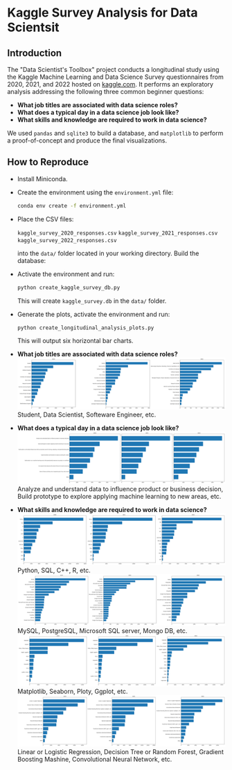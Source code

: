 # Kaggle Survey Analysis for Data Scientsit

## Introduction

The "Data Scientist's Toolbox" project conducts a longitudinal study using the Kaggle Machine Learning and Data Science Survey questionnaires from 2020, 2021, and 2022 hosted on [kaggle.com](https://www.kaggle.com). It performs an exploratory analysis addressing the following three common beginner questions:

- **What job titles are associated with data science roles?**
- **What does a typical day in a data science job look like?**
- **What skills and knowledge are required to work in data science?**

We used `pandas` and `sqlite3` to build a database, and `matplotlib` to perform a proof-of-concept and produce the final visualizations.

## How to Reproduce

- Install Miniconda.
- Create the environment using the `environment.yml` file:
    ```bash
    conda env create -f environment.yml
    ```
- Place the CSV files:

    `kaggle_survey_2020_responses.csv`
    `kaggle_survey_2021_responses.csv`
    `kaggle_survey_2022_responses.csv`

  into the `data/` folder located in your working directory.
Build the database:

- Activate the environment and run:

    ```bash
    python create_kaggle_survey_db.py
    ```

    This will create `kaggle_survey.db` in the `data/` folder.

- Generate the plots, activate the environment and run:
    ```bash
    python create_longitudinal_analysis_plots.py
    ```
    This will output six horizontal bar charts.

- **What job titles are associated with data science roles?**
![](data_scientist_job_role_titles.png)
Student, Data Scientist, Softeware Engineer, etc.
- **What does a typical day in a data science job look like?**
![](data_scientist_job_activaties.png)
Analyze and understand data to influence product or business decision, Build prototype to explore applying machine learning to new areas, etc.
- **What skills and knowledge are required to work in data science?**
![](data_scientist_job_programming_languages.png)
Python, SQL, C++, R, etc.
![](data_scientist_job_big_data_products.png)
MySQL, PostgreSQL, Microsoft SQL server, Mongo DB, etc.
![](data_scientist_job_visualization_libraries.png)
Matplotlib, Seaborn, Ploty, Ggplot, etc.
![](data_scientist_job_ML_algorithms.png)
Linear or Logistic Regression, Decision Tree or Random Forest, Gradient Boosting Mashine, Convolutional Neural Network, etc.